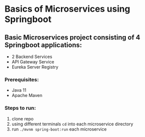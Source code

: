 # Basics of Microservices using Springboot

## Basic Microservices project consisting of 4 Springboot applications:

- 2 Backend Services
- API Gateway Service
- Eureka Server Registry

### Prerequisites:
- Java 11
- Apache Maven

### Steps to run:
1. clone repo
2. using different terminals ```cd```  into each microservice directory
3. run ```./mvnm spring-boot:run``` each microservice
